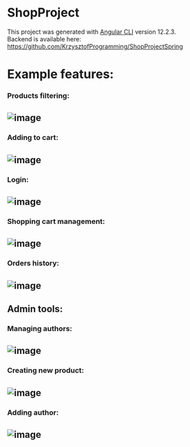 # ShopProject

This project was generated with [Angular CLI](https://github.com/angular/angular-cli) version 12.2.3.  
Backend is available here: https://github.com/KrzysztofProgramming/ShopProjectSpring

# Example features:

### Products filtering:
![image](https://user-images.githubusercontent.com/61599048/162832981-865909b3-7070-40c8-8715-9c460ee87c92.png)
---
### Adding to cart:
![image](https://user-images.githubusercontent.com/61599048/162833232-1a9117e9-5111-49f3-8514-c303bb74c706.png)
---
### Login:
![image](https://user-images.githubusercontent.com/61599048/162833502-02473a1d-a02f-49cb-98be-1740f85be15d.png)
---
### Shopping cart management:
![image](https://user-images.githubusercontent.com/61599048/162833849-794be254-dd74-4330-9a9b-0d249074060a.png)
---
### Orders history:
![image](https://user-images.githubusercontent.com/61599048/162834303-1871ed41-43c7-4139-9d8e-773177195022.png)
---
## Admin tools:
### Managing authors:
![image](https://user-images.githubusercontent.com/61599048/162834039-290008fd-694e-48ea-8c4f-786b5c0c2a89.png)
---
### Creating new product:
![image](https://user-images.githubusercontent.com/61599048/162834399-abdda200-b9e2-4938-93da-997a5473e6b9.png)
---
### Adding author:
![image](https://user-images.githubusercontent.com/61599048/162834472-225e8d7c-aaa8-4578-b50e-2bddf1e7d1e5.png)
---
